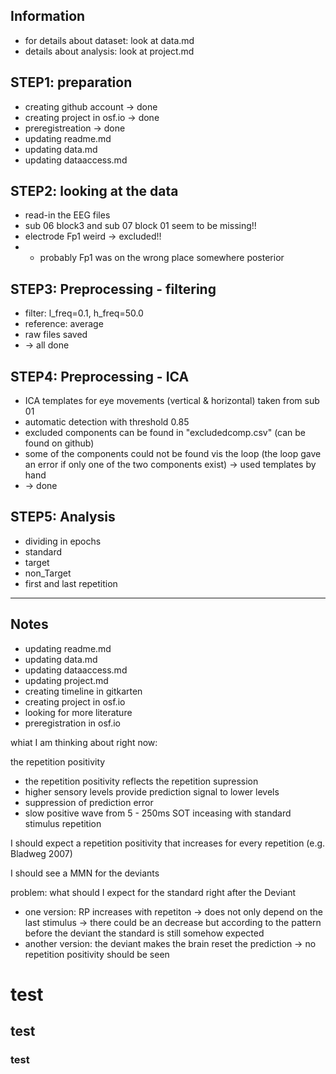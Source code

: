 ## Information
* for details about dataset: look at data.md
* details about analysis: look at project.md

## STEP1: preparation
* creating github account -> done
* creating project in osf.io -> done
* preregistreation -> done
* updating readme.md
* updating data.md
* updating dataaccess.md


## STEP2: looking at the data
* read-in the EEG files
* sub 06 block3 and sub 07 block 01 seem to be missing!!
* electrode Fp1 weird -> excluded!!
* * probably Fp1 was on the wrong place somewhere posterior

## STEP3: Preprocessing - filtering
* filter: l_freq=0.1, h_freq=50.0
* reference: average
* raw files saved 
* -> all done

## STEP4: Preprocessing - ICA
* ICA templates for eye movements (vertical & horizontal) taken from sub 01
* automatic detection with threshold 0.85
* excluded components can be found in "excludedcomp.csv" (can be found on github)
* some of the components could not be found vis the loop (the loop gave an error if only one of the two components exist) -> used templates by hand
* -> done

## STEP5: Analysis
* dividing in epochs
* standard
* target
* non_Target
* first and last repetition


------------------------------------------------------------------

## Notes
* updating readme.md
* updating data.md
* updating dataaccess.md
* updating project.md
* creating timeline in gitkarten
* creating project in osf.io
* looking for more literature
* preregistration in osf.io




whiat I am thinking about right now:

the repetition positivity 
* the repetition positivity reflects the repetition supression
* higher sensory levels provide prediction signal to lower levels
* suppression of prediction error
* slow positive wave from 5 - 250ms SOT inceasing with standard stimulus repetition

I should expect a repetition positivity that increases for every repetition (e.g. Bladweg 2007)

I should see a MMN for the deviants 

problem: what should I expect for the standard right after the Deviant
* one version: RP increases with repetiton ->  does not only depend on the last stimulus -> there could be an decrease but according to the pattern before the deviant the standard is still somehow expected
* another version: the deviant makes the brain reset the prediction -> no repetition positivity should be seen

# test

## test

### test
